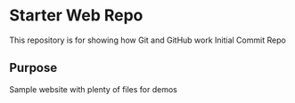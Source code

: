 # Starter Web Repo

This repository is for showing how Git and GitHub work Initial Commit Repo

## Purpose

Sample website with plenty of files for demos
